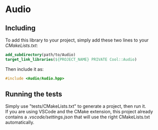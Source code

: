 # Audio

## Including

To add this library to your project, simply add these two lines to your *CMakeLists.txt*:
```cmake
add_subdirectory(path/to/Audio)
target_link_libraries(${PROJECT_NAME} PRIVATE Cool::Audio)
```

Then include it as:
```cpp
#include <Audio/Audio.hpp>
```

## Running the tests

Simply use "tests/CMakeLists.txt" to generate a project, then run it.<br/>
If you are using VSCode and the CMake extension, this project already contains a *.vscode/settings.json* that will use the right CMakeLists.txt automatically.
